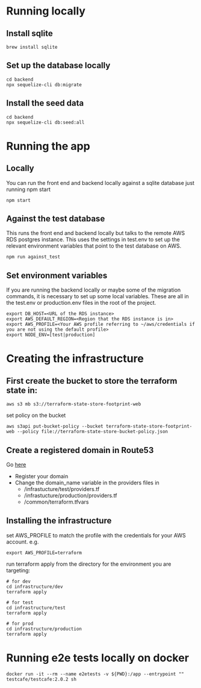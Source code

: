 # Running locally

## Install sqlite

```
brew install sqlite
```

## Set up the database locally

```
cd backend
npx sequelize-cli db:migrate
```

## Install the seed data

```
cd backend
npx sequelize-cli db:seed:all
```

# Running the app

## Locally

You can run the front end and backend locally against a sqlite database just running npm start

```
npm start
```

## Against the test database

This runs the front end and backend locally but talks to the remote AWS RDS postgres instance. This uses the settings in test.env to set up the relevant environment variables that point to the test database on AWS.

```
npm run against_test
```

## Set environment variables

If you are running the backend locally or maybe some of the migration commands, it is necessary to set up some local variables. These are all in the test.env or production.env files in the root of the project.

```
export DB_HOST=<URL of the RDS instance>
export AWS_DEFAULT_REGION=<Region that the RDS instance is in>
export AWS_PROFILE=<Your AWS profile referring to ~/aws/credentials if you are not using the default profile>
export NODE_ENV=[test|production]
```

# Creating the infrastructure

## First create the bucket to store the terraform state in:

```
aws s3 mb s3://terraform-state-store-footprint-web
```

set policy on the bucket

```
aws s3api put-bucket-policy --bucket terraform-state-store-footprint-web --policy file://terraform-state-store-bucket-policy.json
```

## Create a registered domain in Route53

Go [here](https://us-east-1.console.aws.amazon.com/route53/home#DomainListing:)

- Register your domain
- Change the domain_name variable in the providers files in
  - /infrastucture/test/providers.tf
  - /infrastucture/production/providers.tf
  - /common/terraform.tfvars

## Installing the infrastructure

set AWS_PROFILE to match the profile with the credentials for your AWS account. e.g.

```
export AWS_PROFILE=terraform
```

run terraform apply from the directory for the environment you are targeting:

```
# for dev
cd infrastructure/dev
terraform apply

# for test
cd infrastructure/test
terraform apply

# for prod
cd infrastructure/production
terraform apply
```

# Running e2e tests locally on docker

```
docker run -it --rm --name e2etests -v ${PWD}:/app --entrypoint "" testcafe/testcafe:2.0.2 sh
```
